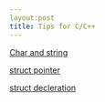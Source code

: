 ```yaml
---
layout:post
title: Tips for C/C++
---
```


[Char and string](https://www.geeksforgeeks.org/char-vs-stdstring-vs-char-c/)

[struct pointer](https://www.programiz.com/c-programming/c-structures-pointers)

[struct decleration](https://en.cppreference.com/w/cpp/language/constructor)

